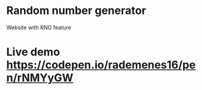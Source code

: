 # Random number generator
 Website with RNG feature
# Live demo https://codepen.io/rademenes16/pen/rNMYyGW
